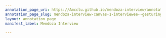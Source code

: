 ```yaml
---
annotation_page_uri: https://Amcclu.github.io/mendoza-interview/annotations/mendoza-interview-canvas-1-interviewee--gesturing--contextualizing--body-language--smiling--eye-contact-.json
annotation_page_slug: mendoza-interview-canvas-1-interviewee--gesturing--contextualizing--body-language--smiling--eye-contact-
layout: annotation_page
manifest_label: Mendoza Interview

---
```

